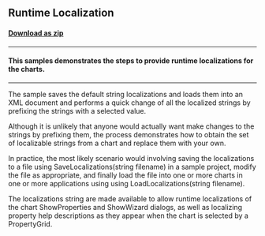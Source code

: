 ## Runtime Localization
#### [Download as zip](https://minhaskamal.github.io/DownGit/#/home?url=https://github.com/GrapeCity/ComponentOne-WinForms-Samples/tree/master/NetFramework\Charts\CS\RuntimeLocalization)
____
#### This samples demonstrates the steps to provide runtime localizations for the charts.
____
The sample saves the default string localizations and loads them into an XML document and performs a quick change of all the localized strings by prefixing the strings with a selected value. 

Although it is unlikely that anyone would actually want make changes to the strings by prefixing them, the process demonstrates how to obtain the set of localizable strings from a chart and replace them with your own. 

In practice, the most likely scenario would involving saving the localizations to a file using SaveLocalizations(string filename) in a sample project, modify the file as appropriate, and finally load the file into one or more charts in one or more applications using using LoadLocalizations(string filename). 

The localizations string are made available to allow runtime localizations of the chart ShowProperties and ShowWizard dialogs, as well as localizing property help descriptions as they appear when the chart is selected by a PropertyGrid. 